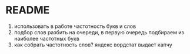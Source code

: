 # README
1) использовать в работе частотность букв и слов
2) подбор слов разбить на очереди, в первую очередь подбираем из наиболее частотных букв
3) как собрать частотность слов? яндекс вордстат выдает капчу
 
